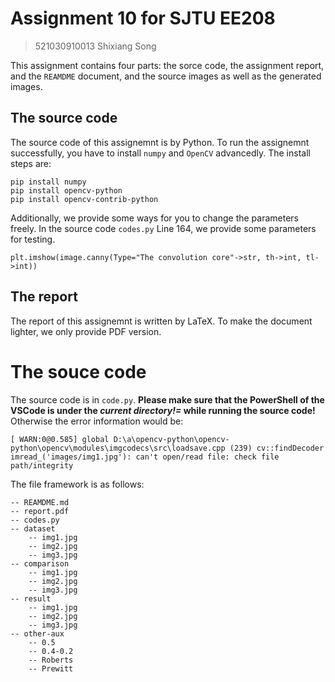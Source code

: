 # Assignment 10 for SJTU EE208
> 521030910013 Shixiang Song

This assignment contains four parts: the sorce code, the assignment report, and the ```REAMDME``` document, and the source images as well as the generated images.

## The source code
The source code of this assignemnt is by Python. To run the assignemnt successfully, you have to install ```numpy``` and ```OpenCV``` advancedly. The install steps are:
```
pip install numpy
pip install opencv-python
pip install opencv-contrib-python
```

Additionally, we provide some ways for you to change the parameters freely. In the source code `codes.py` Line 164, we provide some parameters for testing. 

```
plt.imshow(image.canny(Type="The convolution core"->str, th->int, tl->int))
```

## The report
The report of this assignemnt is written by LaTeX. To make the document lighter, we only provide PDF version.

# The souce code
The source code is in `code.py`. **Please make sure that the PowerShell of the VSCode is under the *current directory!=* while running the source code!** Otherwise the error information would be:

```
[ WARN:0@0.585] global D:\a\opencv-python\opencv-python\opencv\modules\imgcodecs\src\loadsave.cpp (239) cv::findDecoder imread_('images/img1.jpg'): can't open/read file: check file path/integrity
```

The file framework is as follows:

    -- REAMDME.md
    -- report.pdf
    -- codes.py
    -- dataset 
        -- img1.jpg
        -- img2.jpg
        -- img3.jpg
    -- comparison
        -- img1.jpg
        -- img2.jpg
        -- img3.jpg
    -- result
        -- img1.jpg
        -- img2.jpg
        -- img3.jpg
    -- other-aux
        -- 0.5
        -- 0.4-0.2
        -- Roberts
        -- Prewitt
